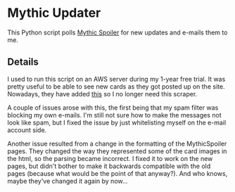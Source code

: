 # Mythic Updater

This Python script polls [Mythic Spoiler](http://www.mythicspoiler.com) for new updates and e-mails them to me.

## Details

I used to run this script on an AWS server during my 1-year free trial. It was pretty useful to be able to see new cards as they got posted up on the site. Nowadays, they have added [this](http://mythicspoiler.com/newspoilers.html) so I no longer need this scraper.

A couple of issues arose with this, the first being that my spam filter was blocking my own e-mails. I'm still not sure how to make the messages not look like spam, but I fixed the issue by just whitelisting myself on the e-mail account side.

Another issue resulted from a change in the formatting of the MythicSpoiler pages. They changed the way they represented some of the card images in the html, so the parsing became incorrect. I fixed it to work on the new pages, but didn't bother to make it backwards compatible with the old pages (because what would be the point of that anyway?). And who knows, maybe they've changed it again by now...
